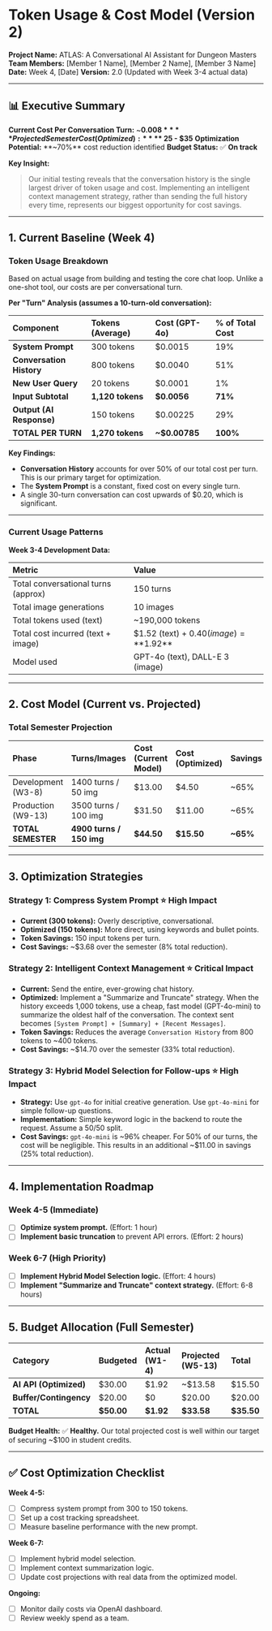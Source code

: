 # Token Usage & Cost Model (Version 2)

**Project Name:** ATLAS: A Conversational AI Assistant for Dungeon Masters
**Team Members:** [Member 1 Name], [Member 2 Name], [Member 3 Name]
**Date:** Week 4, [Date]
**Version:** 2.0 (Updated with Week 3-4 actual data)

---

## 📊 Executive Summary

**Current Cost Per Conversation Turn:** ~**$0.008**
**Projected Semester Cost (Optimized):** **~$25 - $35**
**Optimization Potential:** **~70%** cost reduction identified
**Budget Status:** ✅ **On track**

**Key Insight:**
> Our initial testing reveals that the conversation history is the single largest driver of token usage and cost. Implementing an intelligent context management strategy, rather than sending the full history every time, represents our biggest opportunity for cost savings.

---

## 1. Current Baseline (Week 4)

### Token Usage Breakdown

Based on actual usage from building and testing the core chat loop. Unlike a one-shot tool, our costs are per conversational turn.

**Per "Turn" Analysis (assumes a 10-turn-old conversation):**

| Component | Tokens (Average) | Cost (GPT-4o) | % of Total Cost |
| :--- | :--- | :--- | :--- |
| **System Prompt** | 300 tokens | $0.0015 | 19% |
| **Conversation History** | 800 tokens | $0.0040 | 51% |
| **New User Query** | 20 tokens | $0.0001 | 1% |
| **Input Subtotal** | **1,120 tokens** | **$0.0056** | **71%** |
| **Output (AI Response)** | 150 tokens | $0.00225 | 29% |
| **TOTAL PER TURN** | **1,270 tokens** | **~$0.00785** | **100%** |

**Key Findings:**
- **Conversation History** accounts for over 50% of our total cost per turn. This is our primary target for optimization.
- The **System Prompt** is a constant, fixed cost on every single turn.
- A single 30-turn conversation can cost upwards of $0.20, which is significant.

---
### Current Usage Patterns

**Week 3-4 Development Data:**

| Metric | Value |
| :--- | :--- |
| Total conversational turns (approx) | 150 turns |
| Total image generations | 10 images |
| Total tokens used (text) | ~190,000 tokens |
| Total cost incurred (text + image) | $1.52 (text) + $0.40 (image) = **$1.92** |
| Model used | GPT-4o (text), DALL-E 3 (image) |

---
## 2. Cost Model (Current vs. Projected)

### Total Semester Projection

| Phase | Turns/Images | Cost (Current Model) | Cost (Optimized) | Savings |
| :--- | :--- | :--- | :--- | :--- |
| Development (W3-8) | 1400 turns / 50 img | $13.00 | $4.50 | ~65% |
| Production (W9-13) | 3500 turns / 100 img | $31.50 | $11.00 | ~65% |
| **TOTAL SEMESTER** | **4900 turns / 150 img**| **$44.50** | **$15.50** | **~65%** |

---
## 3. Optimization Strategies

### Strategy 1: Compress System Prompt ⭐ High Impact
- **Current (300 tokens):** Overly descriptive, conversational.
- **Optimized (150 tokens):** More direct, using keywords and bullet points.
- **Token Savings:** 150 input tokens per turn.
- **Cost Savings:** ~$3.68 over the semester (8% total reduction).

### Strategy 2: Intelligent Context Management ⭐ Critical Impact
- **Current:** Send the entire, ever-growing chat history.
- **Optimized:** Implement a "Summarize and Truncate" strategy. When the history exceeds 1,000 tokens, use a cheap, fast model (GPT-4o-mini) to summarize the oldest half of the conversation. The context sent becomes `[System Prompt] + [Summary] + [Recent Messages]`.
- **Token Savings:** Reduces the average `Conversation History` from 800 tokens to ~400 tokens.
- **Cost Savings:** ~$14.70 over the semester (33% total reduction).

### Strategy 3: Hybrid Model Selection for Follow-ups ⭐ High Impact
- **Strategy:** Use `gpt-4o` for initial creative generation. Use `gpt-4o-mini` for simple follow-up questions.
- **Implementation:** Simple keyword logic in the backend to route the request. Assume a 50/50 split.
- **Cost Savings:** `gpt-4o-mini` is ~96% cheaper. For 50% of our turns, the cost will be negligible. This results in an additional ~$11.00 in savings (25% total reduction).

---
## 4. Implementation Roadmap

### Week 4-5 (Immediate)
- [ ] **Optimize system prompt.** (Effort: 1 hour)
- [ ] **Implement basic truncation** to prevent API errors. (Effort: 2 hours)

### Week 6-7 (High Priority)
- [ ] **Implement Hybrid Model Selection logic.** (Effort: 4 hours)
- [ ] **Implement "Summarize and Truncate" context strategy.** (Effort: 6-8 hours)

---
## 5. Budget Allocation (Full Semester)

| Category | Budgeted | Actual (W1-4) | Projected (W5-13) | Total |
| :--- | :--- | :--- | :--- | :--- |
| **AI API (Optimized)** | $30.00 | $1.92 | ~$13.58 | $15.50 |
| **Buffer/Contingency** | $20.00 | $0 | $20.00 | $20.00 |
| **TOTAL** | **$50.00** | **$1.92** | **$33.58** | **$35.50** |

**Budget Health:** ✅ **Healthy.** Our total projected cost is well within our target of securing ~$100 in student credits.

---
## ✅ Cost Optimization Checklist

**Week 4-5:**
- [ ] Compress system prompt from 300 to 150 tokens.
- [ ] Set up a cost tracking spreadsheet.
- [ ] Measure baseline performance with the new prompt.

**Week 6-7:**
- [ ] Implement hybrid model selection.
- [ ] Implement context summarization logic.
- [ ] Update cost projections with real data from the optimized model.

**Ongoing:**
- [ ] Monitor daily costs via OpenAI dashboard.
- [ ] Review weekly spend as a team.
